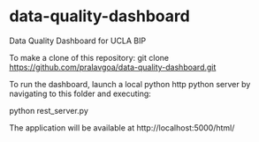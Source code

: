 # data-quality-dashboard
Data Quality Dashboard for UCLA BIP

To make a clone of this repository: git clone https://github.com/pralavgoa/data-quality-dashboard.git

To run the dashboard, launch a local python http python server by navigating to this folder and executing:

python rest_server.py

The application will be available at http://localhost:5000/html/
